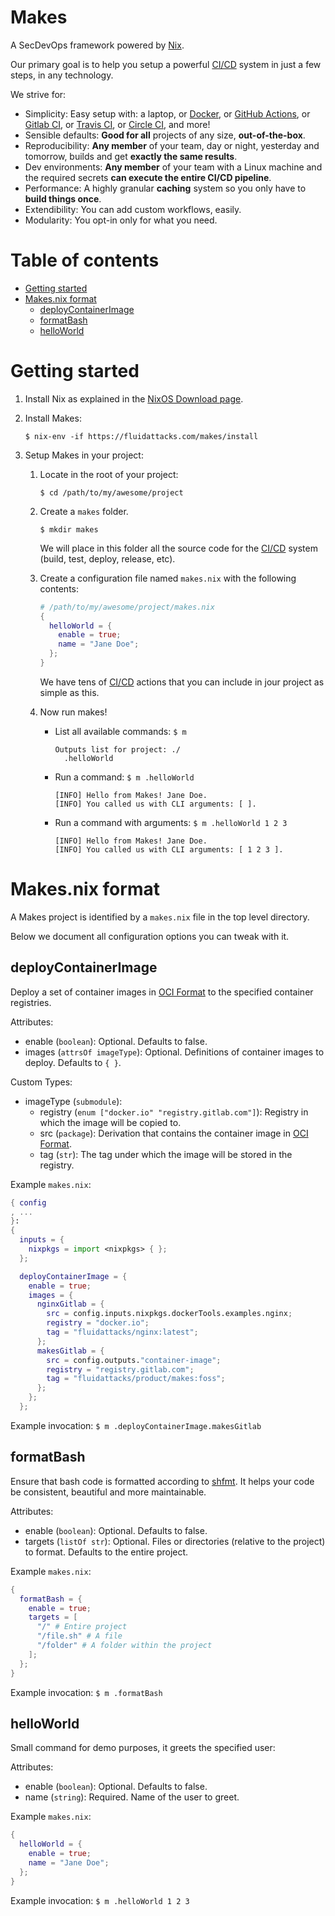 # Makes

A SecDevOps framework
powered by [Nix][NIX].

Our primary goal is to help you setup
a powerful [CI/CD][CI_CD] system
in just a few steps, in any technology.

We strive for:
- Simplicity: Easy setup with:
  a laptop, or
  [Docker][DOCKER], or
  [GitHub Actions][GITHUB_ACTIONS], or
  [Gitlab CI][GITLAB_CI], or
  [Travis CI][TRAVIS_CI], or
  [Circle CI][CIRCLE_CI],
  and more!
- Sensible defaults: **Good for all** projects of any size, **out-of-the-box**.
- Reproducibility: **Any member** of your team,
  day or night, yesterday and tomorrow, builds and get **exactly the same results**.
- Dev environments: **Any member** of your team with a Linux machine and
  the required secrets **can execute the entire CI/CD pipeline**.
- Performance: A highly granular **caching** system so you only have to **build things once**.
- Extendibility: You can add custom workflows, easily.
- Modularity: You opt-in only for what you need.

# Table of contents

<!-- http://ecotrust-canada.github.io/markdown-toc -->

- [Getting started](#getting-started)
- [Makes.nix format](#makesnix-format)
  * [deployContainerImage](#deploycontainerimage)
  * [formatBash](#formatbash)
  * [helloWorld](#helloworld)

# Getting started

1.  Install Nix as explained
    in the [NixOS Download page][NIX_DOWNLOAD].

1.  Install Makes:

    `$ nix-env -if https://fluidattacks.com/makes/install`

1.  Setup Makes in your project:

    1.  Locate in the root of your project:

        `$ cd /path/to/my/awesome/project`
    2.  Create a `makes` folder.

        `$ mkdir makes`

        We will place in this folder
        all the source code
        for the [CI/CD][CI_CD] system
        (build, test, deploy, release, etc).

    1.  Create a configuration file named `makes.nix`
        with the following contents:

        ```nix
        # /path/to/my/awesome/project/makes.nix
        {
          helloWorld = {
            enable = true;
            name = "Jane Doe";
          };
        }
        ```

        We have tens of [CI/CD][CI_CD] actions
        that you can include in jour project as simple as this.

    1.  Now run makes!

        - List all available commands: `$ m`

          ```
          Outputs list for project: ./
            .helloWorld
          ```

        - Run a command: `$ m .helloWorld`

          ```
          [INFO] Hello from Makes! Jane Doe.
          [INFO] You called us with CLI arguments: [ ].
          ```

        - Run a command with arguments: `$ m .helloWorld 1 2 3`

          ```
          [INFO] Hello from Makes! Jane Doe.
          [INFO] You called us with CLI arguments: [ 1 2 3 ].
          ```

# Makes.nix format

A Makes project is identified by a `makes.nix` file
in the top level directory.

Below we document all configuration options you can tweak with it.

## deployContainerImage

Deploy a set of container images in [OCI Format][OCI_FORMAT_REPO]
to the specified container registries.

Attributes:
- enable (`boolean`): Optional.
  Defaults to false.
- images (`attrsOf imageType`): Optional.
  Definitions of container images to deploy.
  Defaults to `{ }`.

Custom Types:
- imageType (`submodule`):
  - registry (`enum ["docker.io" "registry.gitlab.com"]`):
    Registry in which the image will be copied to.
  - src (`package`):
    Derivation that contains the container image in [OCI Format][OCI_FORMAT_REPO].
  - tag (`str`):
    The tag under which the image will be stored in the registry.

Example `makes.nix`:

```nix
{ config
, ...
}:
{
  inputs = {
    nixpkgs = import <nixpkgs> { };
  };

  deployContainerImage = {
    enable = true;
    images = {
      nginxGitlab = {
        src = config.inputs.nixpkgs.dockerTools.examples.nginx;
        registry = "docker.io";
        tag = "fluidattacks/nginx:latest";
      };
      makesGitlab = {
        src = config.outputs."container-image";
        registry = "registry.gitlab.com";
        tag = "fluidattacks/product/makes:foss";
      };
    };
  };
```

Example invocation: `$ m .deployContainerImage.makesGitlab`

## formatBash

Ensure that bash code is formatted according to [shfmt][SHFMT].
It helps your code be consistent, beautiful and more maintainable.

Attributes:
- enable (`boolean`): Optional.
  Defaults to false.
- targets (`listOf str`): Optional.
  Files or directories (relative to the project) to format.
  Defaults to the entire project.

Example `makes.nix`:

```nix
{
  formatBash = {
    enable = true;
    targets = [
      "/" # Entire project
      "/file.sh" # A file
      "/folder" # A folder within the project
    ];
  };
}
```

Example invocation: `$ m .formatBash`

## helloWorld

Small command for demo purposes, it greets the specified user:

Attributes:
- enable (`boolean`): Optional.
  Defaults to false.
- name (`string`): Required.
  Name of the user to greet.

Example `makes.nix`:

```nix
{
  helloWorld = {
    enable = true;
    name = "Jane Doe";
  };
}
```

Example invocation: `$ m .helloWorld 1 2 3`

<!-- Links go here, so we can update them in this single place -->

[CI_CD]: https://en.wikipedia.org/wiki/CI/CD
[CIRCLE_CI]: https://circleci.com/
[DOCKER]: https://www.docker.com/
[GITHUB_ACTIONS]: https://github.com/features/actions
[GITLAB_CI]: https://docs.gitlab.com/ee/ci/
[NIX]: https://nixos.org
[NIX_DOWNLOAD]: https://nixos.org/download
[OCI_FORMAT_REPO]: https://github.com/opencontainers/image-spec
[SHFMT]: https://github.com/mvdan/sh
[TRAVIS_CI]: https://travis-ci.org/
